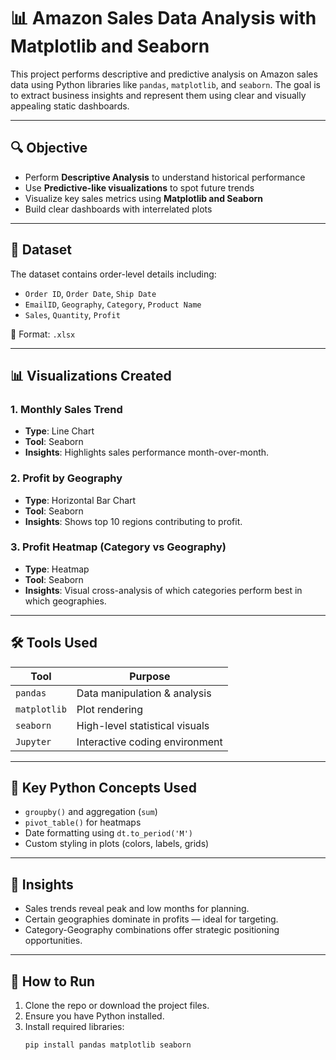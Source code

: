 # 📊 Amazon Sales Data Analysis with Matplotlib and Seaborn

This project performs descriptive and predictive analysis on Amazon sales data using Python libraries like `pandas`, `matplotlib`, and `seaborn`. The goal is to extract business insights and represent them using clear and visually appealing static dashboards.

---

## 🔍 Objective

- Perform **Descriptive Analysis** to understand historical performance
- Use **Predictive-like visualizations** to spot future trends
- Visualize key sales metrics using **Matplotlib and Seaborn**
- Build clear dashboards with interrelated plots

---

## 📁 Dataset

The dataset contains order-level details including:
- `Order ID`, `Order Date`, `Ship Date`
- `EmailID`, `Geography`, `Category`, `Product Name`
- `Sales`, `Quantity`, `Profit`

📌 Format: `.xlsx`

---

## 📊 Visualizations Created

### 1. **Monthly Sales Trend**
- **Type**: Line Chart
- **Tool**: Seaborn
- **Insights**: Highlights sales performance month-over-month.

### 2. **Profit by Geography**
- **Type**: Horizontal Bar Chart
- **Tool**: Seaborn
- **Insights**: Shows top 10 regions contributing to profit.

### 3. **Profit Heatmap (Category vs Geography)**
- **Type**: Heatmap
- **Tool**: Seaborn
- **Insights**: Visual cross-analysis of which categories perform best in which geographies.

---

## 🛠️ Tools Used

| Tool        | Purpose                    |
|-------------|-----------------------------|
| `pandas`    | Data manipulation & analysis |
| `matplotlib`| Plot rendering               |
| `seaborn`   | High-level statistical visuals|
| `Jupyter`   | Interactive coding environment|

---

## 🧮 Key Python Concepts Used

- `groupby()` and aggregation (`sum`)
- `pivot_table()` for heatmaps
- Date formatting using `dt.to_period('M')`
- Custom styling in plots (colors, labels, grids)

---

## 🧠 Insights

- Sales trends reveal peak and low months for planning.
- Certain geographies dominate in profits — ideal for targeting.
- Category-Geography combinations offer strategic positioning opportunities.

---

## 🚀 How to Run

1. Clone the repo or download the project files.
2. Ensure you have Python installed.
3. Install required libraries:
   ```bash
   pip install pandas matplotlib seaborn 


